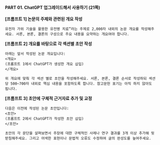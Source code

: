 #### PART 01. ChatGPT 업그레이드해서 사용하기 (21쪽)

**[프롬프트 1] 논문의 주제와 관련된 개요 작성**
~~~
유전자 가위 기술을 활용한 유전병 치료”라는 주제로 2,000자 내외의 논문 개요를 작성해주세요. 서론, 본론, 결론의 구성으로 주요 내용을 요약하는 개요여야 합니다.
~~~

**[프롬프트 2] 개요를 바탕으로 각 섹션별 초안 작성**
~~~
아래는 앞서 작성된 논문 개요입니다:
<개요>
(프롬프트 1에서 ChatGPT가 생성한 개요 삽입)
</개요>

위 개요에 맞춰 각 섹션 별로 초안을 작성해주세요. 서론, 본론, 결론 순서로 작성하되 섹션 당 500~700자 내외로 핵심 내용을 포함하도록 합니다. 참고문헌 표기는 아직 하지 않아도 됩니다.
~~~

**[프롬프트 3] 초안에 구체적 근거자료 추가 및 교정**
~~~
다음은 이전에 작성된 논문 초안입니다:
<초안>
(프롬프트 2에서 ChatGPT가 작성한 초안 삽입)
</초안>

초안의 각 문단을 살펴보면서 주장에 대한 구체적인 사례나 연구 결과를 3개 이상 추가해 뒷받침해주세요. 그리고 어색한 표현이나 문법적 오류도 수정하여 글의 완성도를 높여주세요.
~~~

